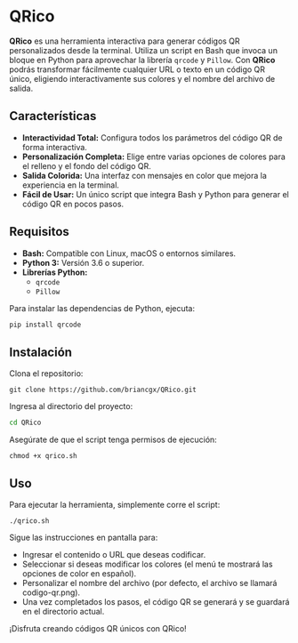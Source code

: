 # QRico
**QRico** es una herramienta interactiva para generar códigos QR personalizados desde la terminal. Utiliza un script en Bash que invoca un bloque en Python para aprovechar la librería `qrcode` y `Pillow`. Con **QRico** podrás transformar fácilmente cualquier URL o texto en un código QR único, eligiendo interactivamente sus colores y el nombre del archivo de salida.

## Características
- **Interactividad Total:** Configura todos los parámetros del código QR de forma interactiva.
- **Personalización Completa:** Elige entre varias opciones de colores para el relleno y el fondo del código QR.
- **Salida Colorida:** Una interfaz con mensajes en color que mejora la experiencia en la terminal.
- **Fácil de Usar:** Un único script que integra Bash y Python para generar el código QR en pocos pasos.

## Requisitos
- **Bash:** Compatible con Linux, macOS o entornos similares.
- **Python 3:** Versión 3.6 o superior.
- **Librerías Python:**
  - `qrcode`
  - `Pillow`

Para instalar las dependencias de Python, ejecuta:
```bash
pip install qrcode
```

## Instalación
Clona el repositorio:
```
git clone https://github.com/briancgx/QRico.git
```

Ingresa al directorio del proyecto:
```bash
cd QRico
```

Asegúrate de que el script tenga permisos de ejecución:
```
chmod +x qrico.sh
```

## Uso
Para ejecutar la herramienta, simplemente corre el script:
```
./qrico.sh
```

Sigue las instrucciones en pantalla para:

- Ingresar el contenido o URL que deseas codificar.
- Seleccionar si deseas modificar los colores (el menú te mostrará las opciones de color en español).
- Personalizar el nombre del archivo (por defecto, el archivo se llamará codigo-qr.png).
- Una vez completados los pasos, el código QR se generará y se guardará en el directorio actual.

¡Disfruta creando códigos QR únicos con QRico!
